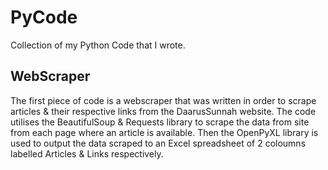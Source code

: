 # PyCode
Collection of my Python Code that I wrote.

## WebScraper
The first piece of code is a webscraper that was written in order to scrape articles & their respective links from the DaarusSunnah website.
The code utilises the BeautifulSoup & Requests library to scrape the data from site from each page where an article is available. Then the OpenPyXL library is used to output the data scraped to an Excel spreadsheet of 2 coloumns labelled Articles & Links respectively.

